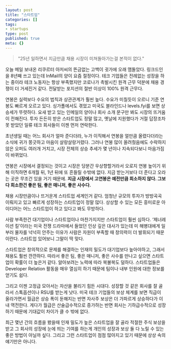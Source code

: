 ```yaml
---
layout: post
title: "스타트업"
categories: []
tags:
- startups
type: post
published: true
meta: {}
---
```


> "25년 일하면서 지금만큼 채용 시장이 미쳐돌아가는걸 본적이 없다."

오늘 메일 보내온 리쿠르터 아저씨의 뜬금없는 고백이 귓가에 오래 맴돌았다. 링크드인을 8년째 쓰고 있는데 InMail의 양이 요즘 절정이다. 테크 기업들은 전례없는 성장을 하는 중이라 테크 노동자는 항상 부족했지만 코로나가 촉발시킨 원격 근무 덕분에 채용 경쟁이 더 거세진거 같다. 전달받는 포지션의 절반 이상이 100% 원격 근무다.

연봉은 실력보다 수요의 법칙과 상관관계가 훨씬 높다. 수요가 미칠듯이 오르니 기준 연봉도 빠르게 오르고 있다. 싱가폴에서도 겪었고 미국도 블라인드나 levels.fyi를 보면 상승세가 뚜렷하다. 요새 받고 있는 인메일의 양이나 회사 소개 문구만 봐도 시장의 뜨거움이 전해진다. 투자 든든히 받은 스타트업도 정말 많고, 옛날에 지원했다가 거절 답장조차 못 받았던 일류 테크 회사들이 이젠 먼저 연락한다.

초년생일 때는 어느 회사가 얼마 준다더라, 누가 이직해서 연봉을 얼만큼 올렸다더라는 소식에 귀가 쫑긋하고 마음이 살랑살랑거렸다. 그러나 연봉 많이 올려줬음에도 수락하지 않은 오퍼도 여러개 거치고, 시장 전체의 상승 추세가 몇 년이나 지속되다보니 마음가짐이 바뀌었다.

연봉은 시장에서 결정되는 것이고 시장은 당분간 우상향할거라서 오로지 연봉 높이기 위해 이직하면 6개월 뒤, 1년 뒤에 또 흔들릴 수밖에 없다. 지금 받는거보다 더 준다고 오라는 곳은 무조건 있을 거기 때문에. **지금 시장에서 고연봉은 예전만큼 희소하지 않다. 그보다 희소한건 좋은 팀, 좋은 매니저, 좋은 사수다.**

채용 시장만큼이나 뜨거운게 스타트업 세계인거 같다. 엄청난 규모의 투자가 방방곡곡 이뤄지고 있고 빠르게 성장하는 스타트업이 정말 많다. 상상할 수 있는 모든 흥미로운 아이디어는 어느 스타트업이 하고 있다고 봐도 무방하다.

사람 부족한건 대기업이나 스타트업이나 마찬가지지만 스타트업이 훨씬 심하다. ‘제너레이션 킬’이라는 미국 전쟁 드라마에서 들었던 인상 깊은 대사가 있는데 미 해병대에게 일부러 물자를 넉넉히 안주는 이유가 사람은 자원이 부족할 때 창의력이 더 발휘되기 때문이란다. 스타트업 있어보니 그말이 딱 맞다.

스타트업은 창의적으로 문제를 해결하는 인재의 밀도가 대기업보다 높아야하고, 그래서 채용도 훨씬 깐깐하다. 따라서 좋은 팀, 좋은 매니저, 좋은 사수를 만나고 싶으면 스타트업이 확률이 더 높은거 같다. 알아보려는 노력에 따라 복불복도 덜하다. 스타트업들은 Developer Relation 활동을 매우 열심히 하기 때문에 팀이나 내부 인원에 대한 정보를 얻기도 쉽다.

그리고 이젠 고정급 모아서는 자산을 불리기 힘든 시대다. 성장할 것 같은 회사를 잘 골라서 스톡옵션이나 RSU를 받는게 낫다. 미국 테크 기업들의 보상 체계를 보면 직급이 올라가면서 월급은 상승 폭이 둔해지는 반면 자사주 보상은 더 가파르게 상승하다가 이내 역전한다. 게다가 월급은 산술급수적으로 증가하는 반면 회사는 기하급수적으로 성장하기 때문에 기대값이 차이가 클 수 밖에 없다.

최근 몇년 간의 흐름을 봤을때 인재 밀도가 높은 스타트업을 잘 골라 적절한 주식 보상을 받고 그 회사의 성장에 눈에 띄는 기여를 하는게 개인의 성장과 보상 둘 다 노릴 수 있는 좋은 방법이 아닐까 싶다. 그리고 그런 스타트업이 점점 많아지고 있기 때문에 상상 속의 얘기만은 아니다.